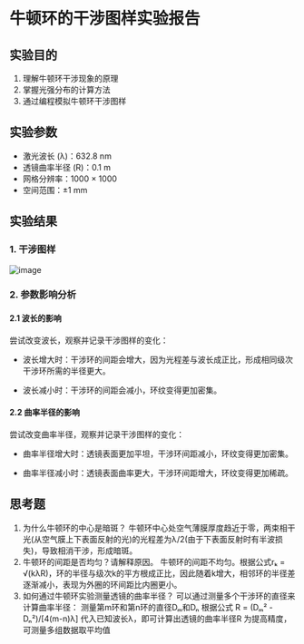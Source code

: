 # 牛顿环的干涉图样实验报告

## 实验目的
1. 理解牛顿环干涉现象的原理
2. 掌握光强分布的计算方法
3. 通过编程模拟牛顿环干涉图样

## 实验参数
- 激光波长 (λ)：632.8 nm
- 透镜曲率半径 (R)：0.1 m
- 网格分辨率：1000 × 1000
- 空间范围：±1 mm

## 实验结果

### 1. 干涉图样
![image](https://github.com/user-attachments/assets/0cc90fee-465a-41d6-a29d-bd58914d3c93)


### 2. 参数影响分析
#### 2.1 波长的影响
尝试改变波长，观察并记录干涉图样的变化：
- 波长增大时：干涉环的间距会增大，因为光程差与波长成正比，形成相同级次干涉环所需的半径更大。

- 波长减小时：干涉环的间距会减小，环纹变得更加密集。

#### 2.2 曲率半径的影响
尝试改变曲率半径，观察并记录干涉图样的变化：
- 曲率半径增大时：透镜表面更加平坦，干涉环间距减小，环纹变得更加密集。

- 曲率半径减小时：透镜表面曲率更大，干涉环间距增大，环纹变得更加稀疏。

## 思考题
1. 为什么牛顿环的中心是暗斑？
牛顿环中心处空气薄膜厚度趋近于零，两束相干光(从空气膜上下表面反射的光)的光程差为λ/2(由于下表面反射时有半波损失)，导致相消干涉，形成暗斑。
2. 牛顿环的间距是否均匀？请解释原因。
牛顿环的间距不均匀。根据公式rₖ = √(kλR)，环的半径与级次k的平方根成正比，因此随着k增大，相邻环的半径差逐渐减小，表现为外圈的环间距比内圈更小。
3. 如何通过牛顿环实验测量透镜的曲率半径？
可以通过测量多个干涉环的直径来计算曲率半径：
测量第m环和第n环的直径Dₘ和Dₙ
根据公式 R = (Dₘ² - Dₙ²)/[4(m-n)λ]
代入已知波长λ，即可计算出透镜的曲率半径R
为提高精度，可测量多组数据取平均值
